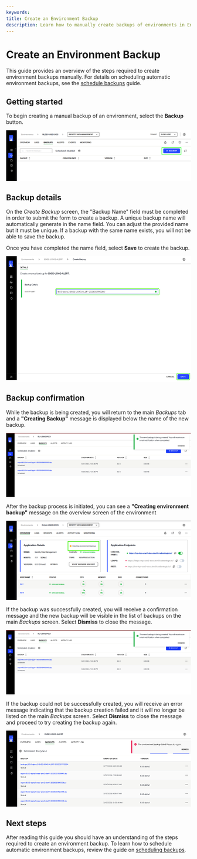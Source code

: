 ```yaml
---
keywords:
title: Create an Environment Backup
description: Learn how to manually create backups of environments in Environment Operations Center.
---
```

# Create an Environment Backup

This guide provides an overview of the steps required to create environment backups manually. For details on scheduling automatic environment backups, see the [schedule backups](schedule-backup.md) guide.

## Getting started

To begin creating a manual backup of an environment, select the **Backup** button.

![image description](Media/backups-schedule-button-new.png)

## Backup details

On the *Create Backup* screen, the "Backup Name" field must be completed in order to submit the form to create a backup. A unique backup name will automatically generate in the name field. You can adjust the provided name but it must be unique. If a backup with the same name exists, you will not be able to save the backup.

Once you have completed the name field, select **Save** to create the backup.

![image description](Media/backup-name.png)

## Backup confirmation

While the backup is being created, you will return to the main *Backups* tab and a **"Creating Backup"** message is displayed below the name of the new backup.

![image description](Media/backup-success.png)

After the backup process is initiated, you can see a **"Creating environment backup"** message on the overview screen of the environment

![image description](Media/backup-success-message.png)

If the backup was successfully created, you will receive a confirmation message and the new backup will be visible in the list of backups on the main *Backups* screen. Select **Dismiss** to close the message.

![image description](Media/backup-success.png)

If the backup could not be successfully created, you will receive an error message indicating that the backup creation failed and it will no longer be listed on the main *Backups* screen. Select **Dismiss** to close the message and proceed to try creating the backup again.

![image description](Media/backup-failure.png)

## Next steps

After reading this guide you should have an understanding of the steps required to create an environment backup. To learn how to schedule automatic environment backups, review the guide on [scheduling backups](schedule-backup.md).
